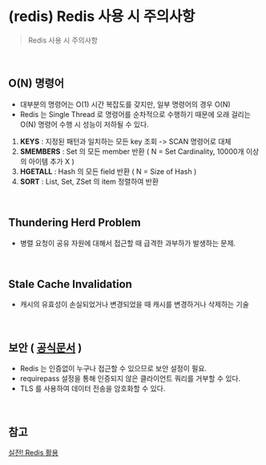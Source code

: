 # (redis) Redis 사용 시 주의사항
>  Redis 사용 시 주의사항

<br>

## O(N) 명령어
- 대부분의 명령어는 O(1) 시간 복잡도를 갖지만, 일부 명령어의 경우 O(N)
- Redis 는 Single Thread 로 명령어를 순차적으로 수행하기 때문에 오래 걸리는 O(N) 명령어 수행 시 성능이 저하될 수 있다.
1. **KEYS** : 지정된 패턴과 일치하는 모든 key 조회 -> SCAN 명령어로 대체
2. **SMEMBERS** : Set 의 모든 member 반환 ( N = Set Cardinality, 10000개 이상의 아이템 추가 X )
3. **HGETALL** : Hash 의 모든 field 반환 ( N = Size of Hash )
4. **SORT** : List, Set, ZSet 의 item 정렬하여 반환

<br>

## Thundering Herd Problem 
- 병렬 요청이 공유 자원에 대해서 접근할 때 급격한 과부하가 발생하는 문제.

<br>

## Stale Cache Invalidation
- 캐시의 유효성이 손실되었거나 변경되었을 때 캐시를 변경하거나 삭제하는 기술

<br>

## 보안 ( [공식문서](https://redis.io/docs/management/security/) )
- Redis 는 인증없이 누구나 접근할 수 있으므로 보안 설정이 필요.
- requirepass 설정을 통해 인증되지 않은 클라이언트 쿼리를 거부할 수 있다.
- TLS 를 사용하여 데이터 전송을 암호화할 수 있다.

<br>

## 참고
[실전! Redis 활용](https://inf.run/7ctks)